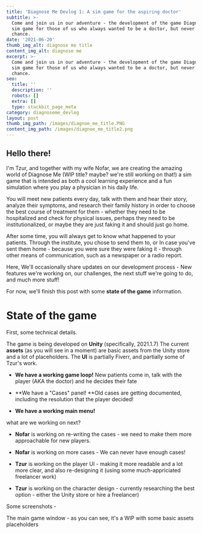 ```yaml
---
title: 'Diagnose Me Devlog 1: A sim game for the aspiring doctor'
subtitle: >-
  Come and join us in our adventure - the development of the game Diagnose me, a
  sim game for those of us who always wanted to be a doctor, but never had the
  chance.
date: '2021-06-20'
thumb_img_alt: diagnose me title
content_img_alt: diagnose me
excerpt: >-
  Come and join us in our adventure - the development of the game Diagnose me, a
  sim game for those of us who always wanted to be a doctor, but never had the
  chance.
seo:
  title: ''
  description: ''
  robots: []
  extra: []
  type: stackbit_page_meta
category: diagnoseme_devlog
layout: post
thumb_img_path: /images/diagnoe_me_title.PNG
content_img_path: /images/diagnoe_me_title2.png
---
```

## Hello there!

I'm Tzur, and together with my wife Nofar, we are creating the amazing world of Diagnose Me (WIP title? maybe? we're still working on that!) a sim game that is intended as both a cool learning experience and a fun simulation where you play a physician in his daily life.

You will meet new patients every day, talk with them and hear their story, analyze their symptoms, and research their family history in order to choose the best course of treatment for them - whether they need to be hospitalized and check for physical issues, perhaps they need to be institutionalized, or maybe they are just faking it and should just go home.

After some time, you will always get to know what happened to your patients. Through the institute, you chose to send them to, or In case you've sent them home - because you were sure they were faking it - through other means of communication, such as a newspaper or a radio report.

Here, We'll occasionally share updates on our development process -  New features we're working on, our challenges,  the next stuff we're going to do, and much more stuff!

For now, we'll finish this post with some **state of the game** information.



# State of the game

First, some technical details. 

The game is being developed on **Unity** (specifically, 2021.1.7)
The current **assets** (as you will see in a moment) are basic assets from the Unity store and a lot of placeholders.
The **UI** is partially Fiverr, and partially some of Tzur's work.

*   **We have a working game loop!** New patients come in, talk with the player (AKA the doctor) and he decides their fate

*   **We have a "Cases" panel! **Old cases are getting documented, including the resolution that the player decided!

*   **We have a working main menu!**

what are we working on next?

*   **Nofar** is working on re-writing the cases - we need to make them more approachable for new players.

*   **Nofar** is working on more cases - We can never have enough cases!

*   **Tzur** is working on the player UI - making it more readable and a lot more clear, and also re-designing it (using some much-appriciated freelancer work)

*   **Tzur** is working on the character design - currently researching the best option - either the Unity store or hire a freelancer)



Some screenshots - 

The main game window - as you can see, it's a WIP with some basic assets placeholders

